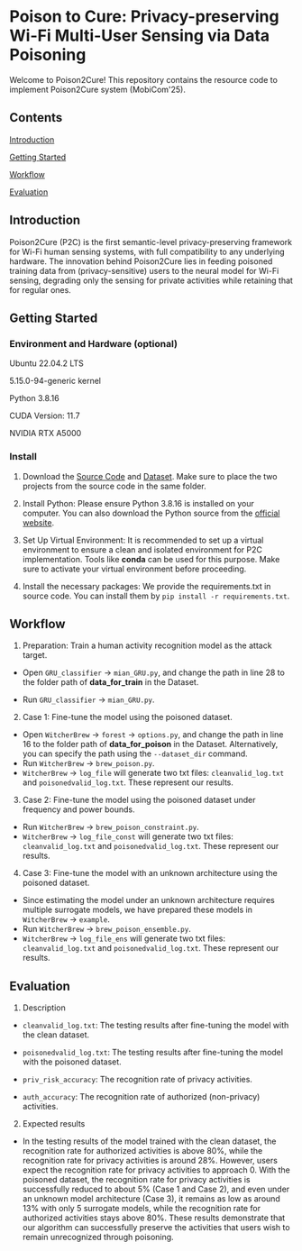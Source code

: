 # Poison to Cure: Privacy-preserving Wi-Fi Multi-User Sensing via Data Poisoning

Welcome to Poison2Cure! This repository contains the resource code to implement Poison2Cure system (MobiCom'25).


## Contents
[Introduction](#introduction)

[Getting Started](#getting-started)

[Workflow](#workflow)

[Evaluation](#evaluation)


## Introduction

Poison2Cure (P2C) is the first semantic-level privacy-preserving framework for Wi-Fi human sensing systems, with full compatibility to any underlying hardware. The innovation behind Poison2Cure lies in feeding poisoned training data from (privacy-sensitive) users to the neural model for Wi-Fi sensing, degrading only the sensing for private activities while retaining that for regular ones.


## Getting Started

### Environment and Hardware (optional)
Ubuntu 22.04.2 LTS

5.15.0-94-generic kernel

Python 3.8.16

CUDA Version: 11.7

NVIDIA RTX A5000


### Install

1. Download the [Source Code](https://github.com/DeepWiSe888/Poison2Cure#) and [Dataset](https://zenodo.org/records/15010688). Make sure to place the two projects from the source code in the same folder.

2. Install Python: Please ensure Python 3.8.16 is installed on your computer. You can also download the Python source from the [official website](https://www.python.org/).

3. Set Up Virtual Environment: It is recommended to set up a virtual environment to ensure a clean and isolated environment for P2C implementation. Tools like **conda** can be used for this purpose. Make sure to activate your virtual environment before proceeding.

4. Install the necessary packages: We provide the requirements.txt in source code. You can install them by ```pip install -r requirements.txt```.



## Workflow

1. Preparation: Train a human activity recognition model as the attack target.

- Open ```GRU_classifier``` $\rightarrow$ ```mian_GRU.py```, and change the path in line 28 to the folder path of **data_for_train** in the Dataset.

- Run ```GRU_classifier``` $\rightarrow$ ```mian_GRU.py```.

2. Case 1: Fine-tune the model using the poisoned dataset.

- Open ```WitcherBrew``` $\rightarrow$ ```forest``` $\rightarrow$ ```options.py```, and change the path in line 16 to the folder path of **data_for_poison** in the Dataset. Alternatively, you can specify the path using the ```--dataset_dir``` command.
- Run ```WitcherBrew``` $\rightarrow$ ```brew_poison.py```.
- ```WitcherBrew``` $\rightarrow$ ```log_file``` will generate two txt files: ```cleanvalid_log.txt``` and ```poisonedvalid_log.txt```. These represent our results.

3. Case 2: Fine-tune the model using the poisoned dataset under frequency and power bounds.

- Run ```WitcherBrew``` $\rightarrow$ ```brew_poison_constraint.py```.
- ```WitcherBrew``` $\rightarrow$ ```log_file_const``` will generate two txt files: ```cleanvalid_log.txt``` and ```poisonedvalid_log.txt```. These represent our results.


4. Case 3: Fine-tune the model with an unknown architecture using the poisoned dataset.


- Since estimating the model under an unknown architecture requires multiple surrogate models, we have prepared these models in ```WitcherBrew``` $\rightarrow$ ```example```.
- Run ```WitcherBrew``` $\rightarrow$ ```brew_poison_ensemble.py```.
- ```WitcherBrew``` $\rightarrow$ ```log_file_ens``` will generate two txt files: ```cleanvalid_log.txt``` and ```poisonedvalid_log.txt```. These represent our results.



## Evaluation

1. Description

- ```cleanvalid_log.txt```: The testing results after fine-tuning the model with the clean dataset.

- ```poisonedvalid_log.txt```: The testing results after fine-tuning the model with the poisoned dataset.

- ```priv_risk_accuracy```: The recognition rate of privacy activities.

- ```auth_accuracy```: The recognition rate of authorized (non-privacy) activities.

2. Expected results

- In the testing results of the model trained with the clean dataset, the recognition rate for authorized activities is above 80\%, while the recognition rate for privacy activities is around 28\%. However, users expect the recognition rate for privacy activities to approach 0. With the poisoned dataset, the recognition rate for privacy activities is successfully reduced to about 5% (Case 1 and Case 2), and even under an unknown model architecture (Case 3), it remains as low as around 13% with only 5 surrogate models, while the recognition rate for authorized activities stays above 80%. These results demonstrate that our algorithm can successfully preserve the activities that users wish to remain unrecognized through poisoning.
